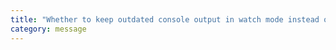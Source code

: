 ```yaml
---
title: "Whether to keep outdated console output in watch mode instead of clearing the screen."
category: message
---
```


